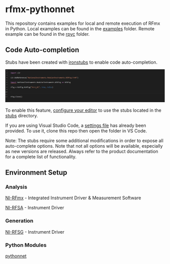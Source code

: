 # rfmx-pythonnet
This repository contains examples for local and remote execution of RFmx in Python.
Local examples can be found in the [examples](https://github.com/NISystemsEngineering/rfmx-pythonnet/tree/master/examples) folder.
Remote example can be found in the [rpyc](https://github.com/NISystemsEngineering/rfmx-pythonnet/tree/master/rpyc) folder.

## Code Auto-completion
Stubs have been created with [ironstubs](https://github.com/gtalarico/ironpython-stubs) to enable code auto-completion.

![](doc/codeautocomplete.gif)

To enable this feature, [configure your editor](https://github.com/gtalarico/ironpython-stubs/wiki) to use the stubs located in the [stubs](https://github.com/NISystemsEngineering/rfmx-pythonnet/tree/master/stubs/) directory.

If you are using Visual Studio Code, a [settings file](https://github.com/NISystemsEngineering/rfmx-pythonnet/tree/master/.vscode) has already been provided. To use it, clone this repo then open the folder in VS Code. 

Note: The stubs require some additional modifications in order to expose all auto-complete options. Note that not all options will be available, especially as new versions are released. Always refer to the product documentation for a complete list of functionality.

## Environment Setup
### Analysis
[NI-RFmx](https://www.ni.com/en-us/support/downloads/drivers/download.rfmx.html#333458) - Integrated Instrument Driver & Measurement Software

[NI-RFSA](https://www.ni.com/en-us/support/downloads/drivers/download.ni-rfsa.html#333730) - Instrument Driver

### Generation
[NI-RFSG](https://www.ni.com/en-us/support/downloads/drivers/download.ni-rfsg.html#333282) - Instrument Driver

### Python Modules
[pythonnet](https://github.com/pythonnet/pythonnet/wiki/Installation)
